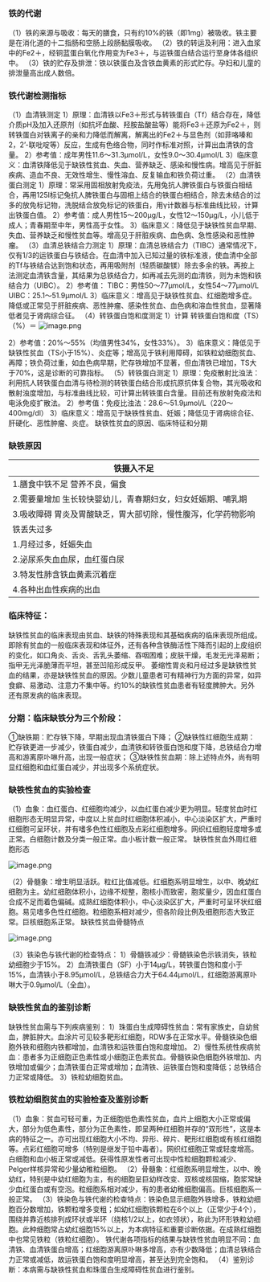 ## 


### 铁的代谢
（1）铁的来源与吸收：每天的膳食，只有约10%的铁（即1mg）被吸收。铁主要是在消化道的十二指肠和空肠上段肠黏膜吸收。
（2）铁的转运及利用：进入血浆中的Fe2＋，经铜蓝蛋白氧化作用变为Fe3＋，与运铁蛋白结合运行至身体各组织中。
（3）铁的贮存及排泄：铁以铁蛋白及含铁血黄素的形式贮存。孕妇和儿童的排泄量高出成人数倍。

### 铁代谢检测指标
（1）血清铁测定
1）原理：血清铁以Fe3＋形式与转铁蛋白（Tf）结合存在，降低介质pH及加入还原剂（如抗坏血酸、羟胺盐酸盐等）能将Fe3＋还原为Fe2＋，则转铁蛋白对铁离子的亲和力降低而解离，解离出的Fe2＋与显色剂（如菲咯嗪和2，2’-联吡啶等）反应，生成有色络合物，同时作标准对照，计算出血清铁的含量。
2）参考值：成年男性11.6～31.3μmol/L，女性9.0～30.4μmol/L
3）临床意义：血清铁降低见于缺铁性贫血、失血、营养缺乏、感染和慢性病。增高见于肝脏疾病、造血不良、无效性增生、慢性溶血、反复输血和铁负荷过重。
（2）血清铁蛋白测定
1）原理：常采用固相放射免疫法，先用兔抗人脾铁蛋白与铁蛋白相结合，再用125I标记兔抗人脾铁蛋白与固相上结合的铁蛋白相结合，除去未结合的过多的放免标记物，洗脱结合放免标记的铁蛋白，用γ计数器与标准曲线比较，计算出铁蛋白值。
2）参考值：成人男性15～200μg/L，女性12～150μg/L，小儿低于成人；青春期至中年，男性高于女性。
3）临床意义：降低见于缺铁性贫血早期、失血、营养缺乏和慢性贫血等。增高见于肝脏疾病、血色病、急性感染和恶性肿瘤。
（3）血清总铁结合力测定
1）原理：血清总铁结合力（TIBC）通常情况下，仅有1/3的运铁蛋白与铁结合。在血清中加入已知过量的铁标准液，使血清中全部的Tf与铁结合达到饱和状态，再用吸附剂（轻质碳酸镁）除去多余的铁。再按上法测定血清铁含量，其结果为总铁结合力，如再减去先测的血清铁，则为未饱和铁结合力（UIBC）。
2）参考值：
TIBC：男性50～77μmol/L，女性54～77μmol/L
UIBC：25.1～51.9μmol/L
3）临床意义：增高见于缺铁性贫血、红细胞增多症。降低或正常见于肝脏疾病、恶性肿瘤、感染性贫血、血色病和溶血性贫血，显著降低者见于肾病综合征。
（4）转铁蛋白饱和度测定
1）计算
转铁蛋白饱和度（TS）（%）＝
![image.png](https://cdn.nlark.com/yuque/0/2022/png/33570603/1666498176776-d9abdb61-c744-49d2-b71e-d3075d28da66.png#averageHue=%23000000&clientId=uc57e7ac4-6010-4&crop=0&crop=0&crop=1&crop=1&from=paste&id=ua756bf5b&margin=%5Bobject%20Object%5D&name=image.png&originHeight=47&originWidth=102&originalType=url&ratio=1&rotation=0&showTitle=false&size=1085&status=done&style=none&taskId=u55e078d8-86fe-47cc-8f8e-9157d549a4d&title=)

2）参考值：20%～55%（均值男性34%，女性33%）。
3）临床意义：降低见于缺铁性贫血（TS小于15%）、炎症等；增高见于铁利用障碍，如铁粒幼细胞贫血、再障；铁负荷过重，如血色病早期，贮存铁增加不显著，但血清铁已增加，TS大于70%，这是诊断的可靠指标。
（5）转铁蛋白测定
1）原理：免疫散射比浊法：利用抗人转铁蛋白血清与待检测的转铁蛋白结合形成抗原抗体复合物，其光吸收和散射浊度增加，与标准曲线比较，可计算出转铁蛋白含量。目前还有放射免疫法和电泳免疫扩散法。
2）参考值：免疫比浊法：28.6～51.9μmol/L（220～400mg/dl）
3）临床意义：增高见于缺铁性贫血、妊娠；降低见于肾病综合征、肝硬化、恶性肿瘤、炎症。
缺铁性贫血的原因、临床特征和分期
### 缺铁原因 
| 铁摄入不足 |
| --- |
| 1.膳食中铁不足 营养不良，偏食 |
| 2.需要量增加 生长较快婴幼儿，青春期妇女，妇女妊娠期、哺乳期 |
| 3.吸收障碍 胃炎及胃酸缺乏，胃大部切除，慢性腹泻，化学药物影响 |
| 铁丢失过多 |
| 1.月经过多，妊娠失血 |
| 2.泌尿系失血血尿，血红蛋白尿 |
| 3.特发性肺含铁血黄素沉着症 |
| 4.各种出血性疾病的出血 |


### 临床特征：
缺铁性贫血的临床表现由贫血、缺铁的特殊表现和其基础疾病的临床表现所组成。即除有贫血的一般临床表现和体征外，还有各种含铁酶活性下降而引起的上皮组织的变化，如口角炎、舌炎、舌乳头萎缩、吞咽困难；皮肤干燥，毛发无光泽易断；指甲无光泽脆薄而平坦，甚至凹陷形成反甲。
萎缩性胃炎和月经过多是缺铁性贫血的结果，亦是缺铁性贫血的原因。少数儿童患者可有精神行为方面的异常，如异食癖、易激动、注意力不集中等。约10%的缺铁性贫血患者有轻度脾肿大。另外还有原发病的临床表现。

### 分期：临床缺铁分为三个阶段：
①缺铁期：贮存铁下降，早期出现血清铁蛋白下降；
②缺铁性红细胞生成期：贮存铁更进一步减少，铁蛋白减少，血清铁和转铁蛋白饱和度下降，总铁结合力增高和游离原卟啉升高，出现一般症状；
③缺铁性贫血期：除上述特点外，尚有明显红细胞和血红蛋白减少，并出现多个系统症状。

### 缺铁性贫血的实验检查
（1）血象：血红蛋白、红细胞均减少，以血红蛋白减少更为明显。轻度贫血时红细胞形态无明显异常，中度以上贫血时红细胞体积减小，中心淡染区扩大，严重时红细胞可呈环状，并有嗜多色性红细胞及点彩红细胞增多。网织红细胞轻度增多或正常。白细胞计数及分类一般正常。血小板计数一般正常。
缺铁性贫血外周红细胞形态

![image.png](https://cdn.nlark.com/yuque/0/2022/png/33570603/1666498176867-de990c14-c5f9-4e0d-82f0-922dc521916e.png#averageHue=%23ada596&clientId=uc57e7ac4-6010-4&crop=0&crop=0&crop=1&crop=1&from=paste&id=uf2edd1a2&margin=%5Bobject%20Object%5D&name=image.png&originHeight=287&originWidth=413&originalType=url&ratio=1&rotation=0&showTitle=false&size=192866&status=done&style=none&taskId=ucb70a969-cc35-49c9-8048-59d996c10aa&title=)

（2）骨髓象：增生明显活跃。粒红比值减低。红细胞系明显增生，以中、晚幼红细胞为主。幼红细胞体积小，边缘不规整，胞核小而致密，胞浆量少，因血红蛋白合成不足而着色偏碱。成熟红细胞体积小，中心淡染区扩大，严重时可呈环状红细胞。易见嗜多色性红细胞。粒细胞系相对减少，但各阶段比例及细胞形态大致正常。巨核细胞系正常。
缺铁性贫血骨髓特点

![image.png](https://cdn.nlark.com/yuque/0/2022/png/33570603/1666498176847-458344d3-d430-44dc-b297-1889eb4ffcbb.png#averageHue=%23e2e5ea&clientId=uc57e7ac4-6010-4&crop=0&crop=0&crop=1&crop=1&from=paste&id=u7717ed0b&margin=%5Bobject%20Object%5D&name=image.png&originHeight=213&originWidth=316&originalType=url&ratio=1&rotation=0&showTitle=false&size=127648&status=done&style=none&taskId=u0df7a0d2-bc15-4858-89b3-c2d2af4bdac&title=)

（3）铁染色与铁代谢的检查特点：
1）骨髓铁减少：骨髄铁染色示铁消失，铁粒幼细胞少于15%。
2）血清铁蛋白（SF）小于14μg/L，转铁蛋白饱和度小于15%，血清铁小于8.95μmol/L，总铁结合力大于64.44μmol/L，红细胞游离原卟啉大于0.9μmol/L（全血）。

### 缺铁性贫血的鉴别诊断
缺铁性贫血需与下列疾病鉴别：
1）珠蛋白生成障碍性贫血：常有家族史，自幼贫血，脾脏肿大。血涂片可见较多靶形红细胞，RDW多在正常水平。骨髓铁染色细胞外铁和细胞内铁都增加，血清铁和运铁蛋白饱和度增加。
2）慢性系统性疾病贫血：患者多为正细胞正色素性或小细胞正色素贫血。骨髓铁染色细胞外铁增加、内铁增加或偏少；血清铁蛋白正常或增加；血清铁、运铁蛋白饱和度降低；总铁结合力正常或降低。
3）铁粒幼细胞贫血。

### 铁粒幼细胞贫血的实验检查及鉴别诊断
（1）血象：贫血可轻可重，为正细胞低色素性贫血，血片上细胞大小正常或偏大，部分为低色素性，部分为正色素性，即呈两种红细胞并存的“双形性”，这是本病的特征之一。亦可出现红细胞大小不均、异形、碎片、靶形红细胞或有核红细胞等。点彩红细胞可增多（特别是继发于铅中毒者）。网织红细胞正常或轻度增高。白细胞和血小板正常或减低。获得性原发性者可出现中性粒细胞颗粒减少、Pelger样核异常和少量幼稚粒细胞。
（2）骨髓象：红细胞系明显增生，以中、晚幼红，特别是中幼红细胞为主，有的细胞呈巨幼样改变、双核或核固缩，胞浆常缺少血红蛋白或有空泡。粒细胞系相对减少，有的患者幼稚细胞偏高。巨核细胞系一般正常。
（3）铁染色与铁代谢的检查特点：铁染色显示细胞外铁增多，铁粒幼细胞百分数增加，铁颗粒增多变粗；如幼红细胞铁颗粒在6个以上（正常少于4个），围绕并靠近核排列成环状或半环（绕核1/2以上，如衣领状），称此为环形铁粒幼细胞。此种细胞常占幼红细胞15%以上，为本病特征和重要诊断依据。在成熟红细胞中也常见铁粒（铁粒红细胞）。
铁代谢各项指标的结果与缺铁性贫血明显不同：血清铁、血清铁蛋白增高；红细胞游离原卟啉多增高，亦有少数降低；血清总铁结合力正常或减低，故运铁蛋白饱和度明显增高，甚至达到完全饱和。
（4）鉴别诊断：本病需与缺铁性贫血和珠蛋白生成障碍性贫血进行鉴别。
